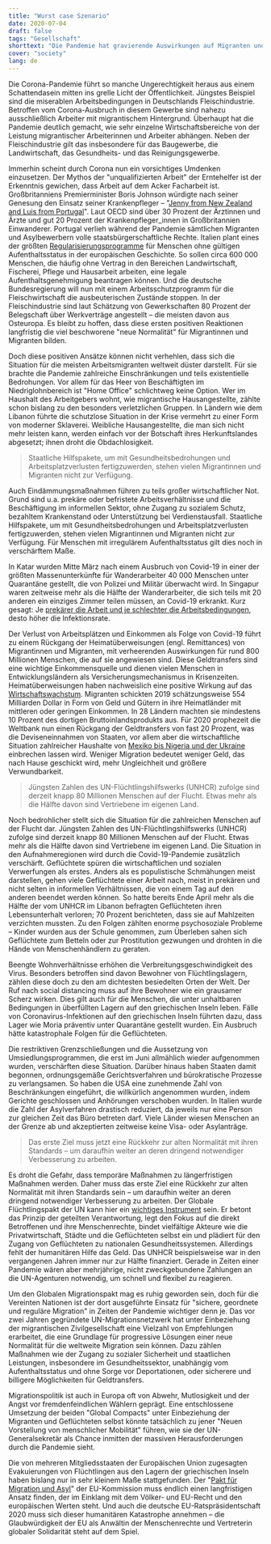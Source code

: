 ```yaml
---
title: "Wurst case Szenario"
date: 2020-07-04
draft: false
tags: "Gesellschaft"
shorttext: "Die Pandemie hat gravierende Auswirkungen auf Migranten und Geflüchtete. Gleichzeitig wird ihre Systemrelevanz deutlich."
cover: "society"
lang: de
---
```


Die Corona-Pandemie führt so manche Ungerechtigkeit heraus aus einem Schattendasein mitten ins grelle Licht der Öffentlichkeit. Jüngstes Beispiel sind die miserablen Arbeitsbedingungen in Deutschlands Fleischindustrie. Betroffen vom Corona-Ausbruch in diesem Gewerbe sind nahezu ausschließlich Arbeiter mit migrantischem Hintergrund. Überhaupt hat die Pandemie deutlich gemacht, wie sehr einzelne Wirtschaftsbereiche von der Leistung migrantischer Arbeiterinnen und Arbeiter abhängen. Neben der Fleischindustrie gilt das insbesondere für das Baugewerbe, die Landwirtschaft, das Gesundheits- und das Reinigungsgewerbe.

Immerhin scheint durch Corona nun ein vorsichtiges Umdenken einzusetzen. Der Mythos der "unqualifizierten Arbeit" der Erntehelfer ist der Erkenntnis gewichen, dass Arbeit auf dem Acker Facharbeit ist. Großbritanniens Premierminister Boris Johnson würdigte nach seiner Genesung den Einsatz seiner Krankenpfleger – "[Jenny from New Zealand and Luis from Portugal](https://www.washingtonpost.com/world/europe/boris-johnson-nurses-nhs/2020/04/13/51498d34-7bfa-11ea-a311-adb1344719a9_story.html "Boris Johnson praises immigrant nurses who saved his life, as Britain’s NHS becomes a rallying cry")". Laut OECD sind über 30 Prozent der Ärztinnen und Ärzte und gut 20 Prozent der Krankenpfleger_innen in Großbritannien Einwanderer. Portugal verlieh während der Pandemie sämtlichen Migranten und Asylbewerbern volle staatsbürgerschaftliche Rechte. Italien plant eines der größten [Regularisierungsprogramme](https://ec.europa.eu/migrant-integration/news/italian-government-adopts-targeted-regularisation-for-migrant-workers "Italian government adopts targeted regularisation for migrant workers") für Menschen ohne gültigen Aufenthaltsstatus in der europäischen Geschichte. So sollen circa 600 000 Menschen, die häufig ohne Vertrag in den Bereichen Landwirtschaft, Fischerei, Pflege und Hausarbeit arbeiten, eine legale Aufenthaltsgenehmigung beantragen können. Und die deutsche Bundesregierung will nun mit einem Arbeitsschutzprogramm für die Fleischwirtschaft die ausbeuterischen Zustände stoppen. In der Fleischindustrie sind laut Schätzung von Gewerkschaften 80 Prozent der Belegschaft über Werkverträge angestellt – die meisten davon aus Osteuropa. Es bleibt zu hoffen, dass diese ersten positiven Reaktionen langfristig die viel beschworene "neue Normalität" für Migrantinnen und Migranten bilden.

Doch diese positiven Ansätze können nicht verhehlen, dass sich die Situation für die meisten Arbeitsmigranten weltweit düster darstellt. Für sie brachte die Pandemie zahlreiche Einschränkungen und teils existentielle Bedrohungen. Vor allem für das Heer von Beschäftigten im Niedriglohnbereich ist "Home Office" schlichtweg keine Option. Wer im Haushalt des Arbeitgebers wohnt, wie migrantische Hausangestellte, zählte schon bislang zu den besonders verletzlichen Gruppen. In Ländern wie dem Libanon führte die schutzlose Situation in der Krise vermehrt zu einer Form von moderner Sklaverei. Weibliche Hausangestellte, die man sich nicht mehr leisten kann, werden einfach vor der Botschaft ihres Herkunftslandes abgesetzt; ihnen droht die Obdachlosigkeit.

> Staatliche Hilfspakete, um mit Gesundheitsbedrohungen und Arbeitsplatzverlusten fertigzuwerden, stehen vielen Migrantinnen und Migranten nicht zur Verfügung.

Auch Eindämmungsmaßnahmen führen zu teils großer wirtschaftlicher Not. Grund sind u.a. prekäre oder befristete Arbeitsverhältnisse und die Beschäftigung im informellen Sektor, ohne Zugang zu sozialem Schutz, bezahltem Krankenstand oder Unterstützung bei Verdienstausfall. Staatliche Hilfspakete, um mit Gesundheitsbedrohungen und Arbeitsplatzverlusten fertigzuwerden, stehen vielen Migrantinnen und Migranten nicht zur Verfügung. Für Menschen mit irregulärem Aufenthaltsstatus gilt dies noch in verschärftem Maße.  

In Katar wurden Mitte März nach einem Ausbruch von Covid-19 in einer der größten Massenunterkünfte für Wanderarbeiter 40 000 Menschen unter Quarantäne gestellt, die von Polizei und Militär überwacht wird. In Singapur waren zeitweise mehr als die Hälfte der Wanderarbeiter, die sich teils mit 20 anderen ein einziges Zimmer teilen müssen, an Covid-19 erkrankt. Kurz gesagt: Je [prekärer die Arbeit und je schlechter die Arbeitsbedingungen](https://www.fes.de/forum-berlin/pruefstein-corona/artikelseite-pruefstein-corona/corona-im-einwanderungsland-deutschland "Corona im Einwanderungsland Deutschland"), desto höher die Infektionsrate.

Der Verlust von Arbeitsplätzen und Einkommen als Folge von Covid-19 führt zu einem Rückgang der Heimatüberweisungen (engl. Remittances) von Migrantinnen und Migranten, mit verheerenden Auswirkungen für rund 800 Millionen Menschen, die auf sie angewiesen sind. Diese Geldtransfers sind eine wichtige Einkommensquelle und dienen vielen Menschen in Entwicklungsländern als Versicherungsmechanismus in Krisenzeiten. Heimatüberweisungen haben nachweislich eine positive Wirkung auf das [Wirtschaftswachstum](https://www.worldbank.org/en/news/press-release/2020/04/22/world-bank-predicts-sharpest-decline-of-remittances-in-recent-history "World Bank Predicts Sharpest Decline of Remittances in Recent History"). Migranten schickten 2019 schätzungsweise 554 Milliarden Dollar in Form von Geld und Gütern in ihre Heimatländer mit mittleren oder geringen Einkommen. In 28 Ländern machten sie mindestens 10 Prozent des dortigen Bruttoinlandsprodukts aus. Für 2020 prophezeit die Weltbank nun einen Rückgang der Geldtransfers von fast 20 Prozent, was die Deviseneinnahmen von Staaten, vor allem aber die wirtschaftliche Situation zahlreicher Haushalte von [Mexiko bis Nigeria und der Ukraine](https://reliefweb.int/report/world/global-remittances-suffer-blow-covid-19 "Global Remittances to Suffer a Blow From COVID-19") einbrechen lassen wird. Weniger Migration bedeutet weniger Geld, das nach Hause geschickt wird, mehr Ungleichheit und größere Verwundbarkeit.

> Jüngsten Zahlen des UN-Flüchtlingshilfswerks (UNHCR) zufolge sind derzeit knapp 80 Millionen Menschen auf der Flucht. Etwas mehr als die Hälfte davon sind Vertriebene im eigenen Land.

Noch bedrohlicher stellt sich die Situation für die zahlreichen Menschen auf der Flucht dar. Jüngsten Zahlen des UN-Flüchtlingshilfswerks (UNHCR) zufolge sind derzeit knapp 80 Millionen Menschen auf der Flucht. Etwas mehr als die Hälfte davon sind Vertriebene im eigenen Land. Die Situation in den Aufnahmeregionen wird durch die Covid-19-Pandemie zusätzlich verschärft. Geflüchtete spüren die wirtschaftlichen und sozialen Verwerfungen als erstes. Anders als es populistische Schmähungen meist darstellen, gehen viele Geflüchtete einer Arbeit nach, meist in prekären und nicht selten in informellen Verhältnissen, die von einem Tag auf den anderen beendet werden können. So hatte bereits Ende April mehr als die Hälfte der vom UNHCR im Libanon befragten Geflüchteten ihren Lebensunterhalt verloren; 70 Prozent berichteten, dass sie auf Mahlzeiten verzichten mussten. Zu den Folgen zählten enorme psychosoziale Probleme – Kinder wurden aus der Schule genommen, zum Überleben sahen sich Geflüchtete zum Betteln oder zur Prostitution gezwungen und drohten in die Hände von Menschenhändlern zu geraten.

Beengte Wohnverhältnisse erhöhen die Verbreitungsgeschwindigkeit des Virus. Besonders betroffen sind davon Bewohner von Flüchtlingslagern, zählen diese doch zu den am dichtesten besiedelten Orten der Welt. Der Ruf nach social distancing muss auf ihre Bewohner wie ein grausamer Scherz wirken. Dies gilt auch für die Menschen, die unter unhaltbaren Bedingungen in überfüllten Lagern auf den griechischen Inseln leben. Fälle von Coronavirus-Infektionen auf den griechischen Inseln führten dazu, dass Lager wie Moria präventiv unter Quarantäne gestellt wurden. Ein Ausbruch hätte katastrophale Folgen für die Geflüchteten.

Die restriktiven Grenzschließungen und die Aussetzung von Umsiedlungsprogrammen, die erst im Juni allmählich wieder aufgenommen wurden, verschärften diese Situation. Darüber hinaus haben Staaten damit begonnen, ordnungsgemäße Gerichtsverfahren und bürokratische Prozesse zu verlangsamen. So haben die USA eine zunehmende Zahl von Beschränkungen eingeführt, die willkürlich angenommen wurden, indem Gerichte geschlossen und Anhörungen verschoben wurden. In Italien wurde die Zahl der Asylverfahren drastisch reduziert, da jeweils nur eine Person zur gleichen Zeit das Büro betreten darf. Viele Länder wiesen Menschen an der Grenze ab und akzeptierten zeitweise keine Visa- oder Asylanträge.

> Das erste Ziel muss jetzt eine Rückkehr zur alten Normalität mit ihren Standards – um daraufhin weiter an deren dringend notwendiger Verbesserung zu arbeiten.

Es droht die Gefahr, dass temporäre Maßnahmen zu längerfristigen Maßnahmen werden. Daher muss das erste Ziel eine Rückkehr zur alten Normalität mit ihren Standards sein – um daraufhin weiter an deren dringend notwendiger Verbesserung zu arbeiten. Der Globale Flüchtlingspakt der UN kann hier ein [wichtiges Instrument](https://reliefweb.int/report/world/role-global-compact-refugees-international-response-covid-19-pandemic "The role of the Global Compact on Refugees in the international response to the COVID-19 pandemic") sein. Er betont das Prinzip der geteilten Verantwortung, legt den Fokus auf die direkt Betroffenen und ihre Menschenrechte, bindet vielfältige Akteure wie die Privatwirtschaft, Städte und die Geflüchteten selbst ein und plädiert für den Zugang von Geflüchteten zu nationalen Gesundheitssystemen. Allerdings fehlt der humanitären Hilfe das Geld. Das UNHCR beispielsweise war in den vergangenen Jahren immer nur zur Hälfte finanziert. Gerade in Zeiten einer Pandemie wären aber mehrjährige, nicht zweckgebundene Zahlungen an die UN-Agenturen notwendig, um schnell und flexibel zu reagieren.

Um den Globalen Migrationspakt mag es ruhig geworden sein, doch für die Vereinten Nationen ist der dort ausgeführte Einsatz für "sichere, geordnete und reguläre Migration" in Zeiten der Pandemie wichtiger denn je. Das vor zwei Jahren gegründete UN-Migrationsnetzwerk hat unter Einbeziehung der migrantischen Zivilgesellschaft eine Vielzahl von Empfehlungen erarbeitet, die eine Grundlage für progressive Lösungen einer neue Normalität für die weltweite Migration sein können. Dazu zählen Maßnahmen wie der Zugang zu sozialer Sicherheit und staatlichen Leistungen, insbesondere im Gesundheitssektor, unabhängig vom Aufenthaltsstatus und ohne Sorge vor Deportationen, oder sicherere und billigere Möglichkeiten für Geldtransfers.

Migrationspolitik ist auch in Europa oft von Abwehr, Mutlosigkeit und der Angst vor fremdenfeindlichen Wählern geprägt. Eine entschlossene Umsetzung der beiden "Global Compacts" unter Einbeziehung der Migranten und Geflüchteten selbst könnte tatsächlich zu jener "Neuen Vorstellung von menschlicher Mobilität" führen, wie sie der UN-Generalsekretär als Chance inmitten der massiven Herausforderungen durch die Pandemie sieht.

Die von mehreren Mitgliedsstaaten der Europäischen Union zugesagten Evakuierungen von Flüchtlingen aus den Lagern der griechischen Inseln haben bislang nur in sehr kleinem Maße stattgefunden. Der "[Pakt für Migration und Asyl](https://picum.org/statement-on-the-upcoming-eu-pact-on-asylum-and-migration/ "Statement on the Upcoming EU Pact on Asylum and Migration")" der EU-Kommission muss endlich einen langfristigen Ansatz finden, der im Einklang mit dem Völker- und EU-Recht und den europäischen Werten steht. Und auch die deutsche EU-Ratspräsidentschaft 2020 muss sich dieser humanitären Katastrophe annehmen – die Glaubwürdigkeit der EU als Anwältin der Menschenrechte und Vertreterin globaler Solidarität steht auf dem Spiel.

